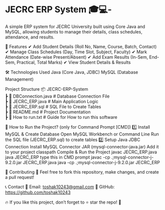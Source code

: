 # JECRC ERP System 🎓💻-
A simple ERP system for JECRC University built using Core Java and MySQL, allowing students to manage their details, class schedules, attendance, and results.

📌 Features
✔ Add Student Details (Roll No, Name, Course, Batch, Contact)
✔ Manage Class Schedules (Day, Time Slot, Subject, Faculty)
✔ Mark Attendance (Date-wise Present/Absent)
✔ Add Exam Results (In-Sem, End-Sem, Practical, Total Marks)
✔ View Student Details & Results

🛠️ Technologies Used
Java (Core Java, JDBC)
MySQL (Database Management)

Project Structure
📦 JECRC-ERP-System  
 ┣ 📜 DBConnection.java       # Database Connection File  
 ┣ 📜 JECRC_ERP.java          # Main Application Logic  
 ┣ 📜 JECRC_ERP.sql           # SQL File to Create Tables  
 ┣ 📜 README.md               # Project Documentation  
 ┣   📜 How to run.txt          # Guide for How to run this software

 🚀 How to Run the Project?
 (only for Command Prompt [CMD])
1️⃣ Install MySQL & Create Database
Open MySQL Workbench or Command Line
Run the SQL file (JECRC_ERP.sql) to create tables
2️⃣ Setup Java JDBC Connection
Install MySQL Connector JAR (mysql-connector-java.jar)
Add it to your project classpath
Compile & Run the Project
javac JECRC_ERP.java
java JECRC_ERP
type this in CMD prompt
javac -cp .;mysql-connector-j-9.2.0.jar JECRC_ERP.java
java -cp .;mysql-connector-j-9.2.0.jar JECRC_ERP

🤝 Contributing
🔹 Feel free to fork this repository, make changes, and create a pull request!


📞 Contact
📧 Email: toshak10243@gmail.com
🔗 GitHub: https://github.com/toshak10243

🔥 If you like this project, don’t forget to ⭐ star the repo! 🚀









